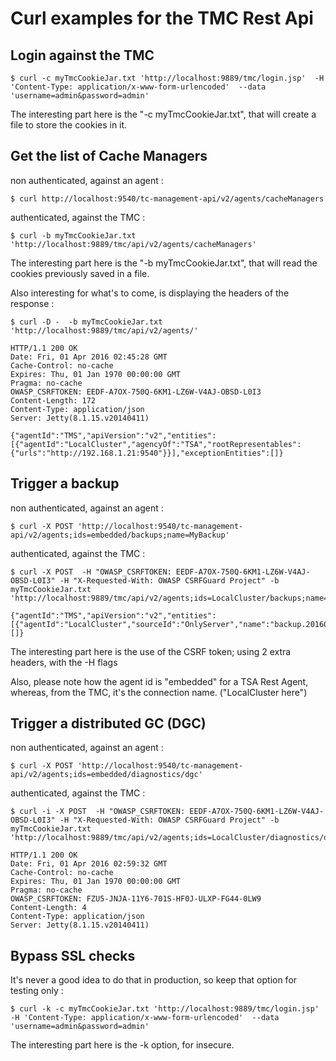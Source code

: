 Curl examples for the TMC Rest Api
==================================

Login against the TMC
-----------------
    $ curl -c myTmcCookieJar.txt 'http://localhost:9889/tmc/login.jsp'  -H 'Content-Type: application/x-www-form-urlencoded'  --data 'username=admin&password=admin'

The interesting part here is the "-c myTmcCookieJar.txt", that will create a file to store the cookies in it.

Get the list of Cache Managers
------------------------------

non authenticated, against an agent :

    $ curl http://localhost:9540/tc-management-api/v2/agents/cacheManagers

authenticated, against the TMC :

    $ curl -b myTmcCookieJar.txt 'http://localhost:9889/tmc/api/v2/agents/cacheManagers'

The interesting part here is the "-b myTmcCookieJar.txt", that will read the cookies previously saved in a file.

Also interesting for what's to come, is displaying the headers of the response :


    $ curl -D -  -b myTmcCookieJar.txt  'http://localhost:9889/tmc/api/v2/agents/'

    HTTP/1.1 200 OK
    Date: Fri, 01 Apr 2016 02:45:28 GMT
    Cache-Control: no-cache
    Expires: Thu, 01 Jan 1970 00:00:00 GMT
    Pragma: no-cache
    OWASP_CSRFTOKEN: EEDF-A7OX-750Q-6KM1-LZ6W-V4AJ-OBSD-L0I3
    Content-Length: 172
    Content-Type: application/json
    Server: Jetty(8.1.15.v20140411)

    {"agentId":"TMS","apiVersion":"v2","entities":[{"agentId":"LocalCluster","agencyOf":"TSA","rootRepresentables":{"urls":"http://192.168.1.21:9540"}}],"exceptionEntities":[]}


Trigger a backup
-------------

non authenticated, against an agent :

    $ curl -X POST 'http://localhost:9540/tc-management-api/v2/agents;ids=embedded/backups;name=MyBackup'

authenticated, against the TMC :

    $ curl -X POST  -H "OWASP_CSRFTOKEN: EEDF-A7OX-750Q-6KM1-LZ6W-V4AJ-OBSD-L0I3" -H "X-Requested-With: OWASP CSRFGuard Project" -b myTmcCookieJar.txt 'http://localhost:9889/tmc/api/v2/agents;ids=LocalCluster/backups;name=MyBackup'

    {"agentId":"TMS","apiVersion":"v2","entities":[{"agentId":"LocalCluster","sourceId":"OnlyServer","name":"backup.20160331.225335","status":"RUNNING","error":null}],"exceptionEntities":[]}

The interesting part here is the use of the CSRF token; using 2 extra headers, with the -H flags

Also, please note how the agent id is "embedded" for a TSA Rest Agent, whereas, from the TMC, it's the connection name. ("LocalCluster here")

Trigger a distributed GC (DGC)
------------------------------

non authenticated, against an agent :

    $ curl -X POST 'http://localhost:9540/tc-management-api/v2/agents;ids=embedded/diagnostics/dgc'

authenticated, against the TMC :

    $ curl -i -X POST  -H "OWASP_CSRFTOKEN: EEDF-A7OX-750Q-6KM1-LZ6W-V4AJ-OBSD-L0I3" -H "X-Requested-With: OWASP CSRFGuard Project" -b myTmcCookieJar.txt 'http://localhost:9889/tmc/api/v2/agents;ids=LocalCluster/diagnostics/dgc'

    HTTP/1.1 200 OK
    Date: Fri, 01 Apr 2016 02:59:32 GMT
    Cache-Control: no-cache
    Expires: Thu, 01 Jan 1970 00:00:00 GMT
    Pragma: no-cache
    OWASP_CSRFTOKEN: FZU5-JNJA-11Y6-701S-HF0J-ULXP-FG44-0LW9
    Content-Length: 4
    Content-Type: application/json
    Server: Jetty(8.1.15.v20140411)

Bypass SSL checks
-----------------

It's never a good idea to do that in production, so keep that option for testing only :


    $ curl -k -c myTmcCookieJar.txt 'http://localhost:9889/tmc/login.jsp'  -H 'Content-Type: application/x-www-form-urlencoded'  --data 'username=admin&password=admin'

The interesting part here is the -k option, for insecure.